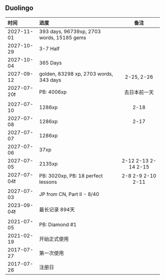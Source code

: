## Duolingo

|时间      |进度                                     |备注                     |
|:---------|:---------------------------------------|:-----------------------:|
|2027-11-01|  393 days, 96739xp, 2703 words, 15185 gems  |                         |
|2027-10-29|  3-7 Half                              |                         |
|2027-10-04|  365 Days                               |                         |
|2027-09-12|  golden, 83298 xp, 2703 words, 343 days |  2-25, 2-26            |
|2027-07-20❗ | PB: 4006xp                           |  去日本前一天            |
|2027-07-10| 1286xp                                  |   2-18                   |
|2027-07-08| 1286xp                                  |   2-17                     |
|2027-07-07| 1286xp                                  |                          |
|2027-07-06| 37xp                                    |                         |
|2027-07-05| 2135xp                                  |  2-12 2-13 2-14 2-15       |
|2027-07-04❗ |  PB: 3020xp, PB: 18 perfect lessons   | 2-8 2-9 2-10 2-11 |
|2027-07-03| JP from CN, Part II - 8/40              |   |
|2023-09-04❗ | 最长记录 894天                        |                         |
|2021-07-05| PB: Diamond #1                          |                         |
|2021-02-19| 开始正式使用                             |                         |
|2017-07-27| 第一次使用                               |                         |
|2017-07-26| 注册日                                   |                         |